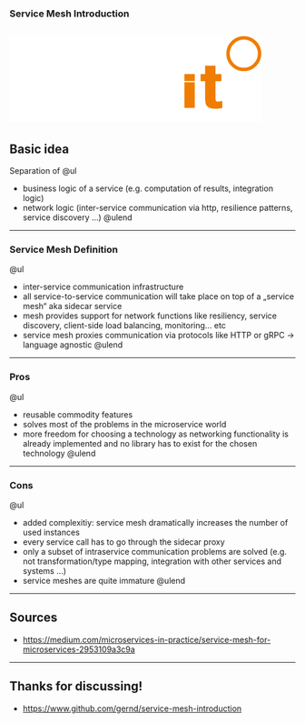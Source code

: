 ### Service Mesh Introduction
![Logo](jambit_logo.png)
---
## Basic idea
Separation of 
@ul
- business logic of a service (e.g. computation of results, integration logic)
- network logic (inter-service communication via http, resilience patterns, service discovery …)
@ulend
---
### Service Mesh Definition
@ul
- inter-service communication infrastructure
- all service-to-service communication will take place on top of a „service mesh“ aka sidecar service
- mesh provides support for network functions like resiliency, service discovery, client-side load balancing, monitoring... etc
- service mesh proxies communication via protocols like HTTP or gRPC -> language agnostic
@ulend
---
### Pros
@ul
- reusable commodity features
- solves most of the problems in the microservice world
- more freedom for choosing a technology as networking functionality is already implemented and no library has to exist for the chosen technology
@ulend
---
### Cons
@ul
- added complexitiy: service mesh dramatically increases the number of used instances
- every service call has to go through the sidecar proxy
- only a subset of intraservice communication problems are solved (e.g. not transformation/type mapping, integration with other services and systems …)
- service meshes are quite immature
@ulend
---
## Sources 
- https://medium.com/microservices-in-practice/service-mesh-for-microservices-2953109a3c9a
--- 
## Thanks for discussing!
- https://www.github.com/gernd/service-mesh-introduction
